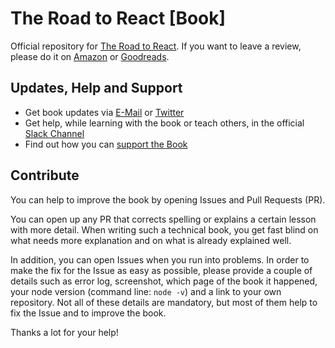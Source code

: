 # The Road to React [Book]

Official repository for [The Road to React](http://roadtoreact.com/). If you want to leave a review, please do it on [Amazon](https://amzn.to/2LHjxRB) or [Goodreads](https://www.goodreads.com/book/show/37503118-the-road-to-learn-react).

## Updates, Help and Support

* Get book updates via [E-Mail](https://rwieruch.substack.com/) or [Twitter](https://twitter.com/rwieruch)
* Get help, while learning with the book or teach others, in the official [Slack Channel](https://courses.robinwieruch.de/community-join)
* Find out how you can [support the Book](https://www.robinwieruch.de/about/)

## Contribute

You can help to improve the book by opening Issues and Pull Requests (PR).

You can open up any PR that corrects spelling or explains a certain lesson with more detail. When writing such a technical book, you get fast blind on what needs more explanation and on what is already explained well.

In addition, you can open Issues when you run into problems. In order to make the fix for the Issue as easy as possible, please provide a couple of details such as error log, screenshot, which page of the book it happened, your node version (command line: `node -v`) and a link to your own repository. Not all of these details are mandatory, but most of them help to fix the Issue and to improve the book.

Thanks a lot for your help!
